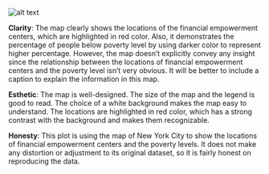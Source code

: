 

![alt text](https://github.com/rylanwan/PUI2018_qg412/blob/master/HW8_qg412/final_plot.png)

**Clarity**: The map clearly shows the locations of the financial empowerment centers, which are highlighted in red color. Also, it demonstrates the percentage of people below poverty level by using darker color to represent higher percentage. However, the map doesn’t explicitly convey any insight since the relationship between the locations of financial empowerment centers and the poverty level isn’t very obvious. It will be better to include a caption to explain the information in this map.

**Esthetic**: The map is well-designed. The size of the map and the legend is good to read. The choice of a white background makes the map easy to understand. The locations are highlighted in red color, which has a strong contrast with the background and makes them recognizable. 

**Honesty**: This plot is using the map of New York City to show the locations of financial empowerment centers and the poverty levels. It does not make any distortion or adjustment to its original dataset, so it is fairly honest on reproducing the data.  

